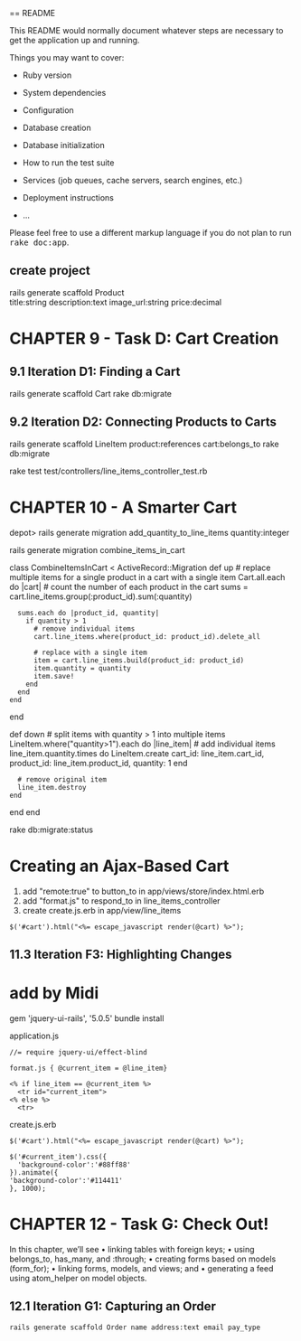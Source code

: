 == README

This README would normally document whatever steps are necessary to get the
application up and running.

Things you may want to cover:

* Ruby version

* System dependencies

* Configuration

* Database creation

* Database initialization

* How to run the test suite

* Services (job queues, cache servers, search engines, etc.)

* Deployment instructions

* ...


Please feel free to use a different markup language if you do not plan to run
<tt>rake doc:app</tt>.

## create project
rails generate scaffold Product \
title:string description:text image_url:string price:decimal


# CHAPTER 9 - Task D: Cart Creation

## 9.1 Iteration D1: Finding a Cart
rails generate scaffold Cart
rake db:migrate

## 9.2 Iteration D2: Connecting Products to Carts
rails generate scaffold LineItem product:references cart:belongs_to
rake db:migrate

rake test test/controllers/line_items_controller_test.rb


# CHAPTER 10 - A Smarter Cart

depot> rails generate migration add_quantity_to_line_items quantity:integer

rails generate migration combine_items_in_cart

class CombineItemsInCart < ActiveRecord::Migration
  def up
    # replace multiple items for a single product in a cart with a single item
    Cart.all.each do |cart|
      # count the number of each product in the cart
      sums = cart.line_items.group(:product_id).sum(:quantity)
      
      sums.each do |product_id, quantity|
        if quantity > 1
          # remove individual items
          cart.line_items.where(product_id: product_id).delete_all
          
          # replace with a single item
          item = cart.line_items.build(product_id: product_id)
          item.quantity = quantity
          item.save!
        end
      end
    end
  end
  
  def down
    # split items with quantity > 1 into multiple items
    LineItem.where("quantity>1").each do |line_item|
      # add individual items
      line_item.quantity.times do
        LineItem.create cart_id: line_item.cart_id,
          product_id: line_item.product_id, quantity: 1
      end
      
      # remove original item
      line_item.destroy
    end
  end
end

rake db:migrate:status

# Creating an Ajax-Based Cart
1. add "remote:true" to button_to in app/views/store/index.html.erb
2. add "format.js" to respond_to in line_items_controller
3. create create.js.erb in app/view/line_items
```
$('#cart').html("<%= escape_javascript render(@cart) %>");
```

## 11.3 Iteration F3: Highlighting Changes
# add by Midi
gem 'jquery-ui-rails', '5.0.5'
bundle install

application.js
```
//= require jquery-ui/effect-blind
```

```
format.js { @current_item = @line_item}
```

```
<% if line_item == @current_item %>
  <tr id="current_item">
<% else %>
  <tr>
```


create.js.erb
```
$('#cart').html("<%= escape_javascript render(@cart) %>");

$('#current_item').css({
  'background-color':'#88ff88'
}).animate({
'background-color':'#114411'
}, 1000);
```


# CHAPTER 12 - Task G: Check Out!
In this chapter, we’ll see
• linking tables with foreign keys;
• using belongs_to, has_many, and :through;
• creating forms based on models (form_for);
• linking forms, models, and views; and
• generating a feed using atom_helper on model objects.

## 12.1 Iteration G1: Capturing an Order
```
rails generate scaffold Order name address:text email pay_type
```


